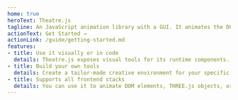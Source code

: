 ```yaml
---
home: true
heroText: Theatre.js
tagline: An JavaScript animation library with a GUI. It animates the DOM, WebGL, and any other JavaScript variable.
actionText: Get Started →
actionLink: /guide/getting-started.md
features:
- title: Use it visually or in code
  details: Theatre.js exposes visual tools for its runtime components.
- title: Build your own tools
  details: Create a tailor-made creative environment for your specific needs.
- title: Supports all frontend stacks
  details: You can use it to animate DOM elements, THREE.js objects, or any JavaScript variable.
---
```

